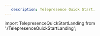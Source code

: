 ```yaml
---
   description: Telepresence Quick Start.
---
```


import TelepresenceQuickStartLanding from './TelepresenceQuickStartLanding';

<TelepresenceQuickStartLanding/>
